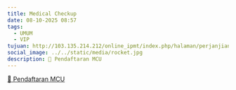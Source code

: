```yaml
---
title: Medical Checkup
date: 08-10-2025 08:57
tags:
  - UMUM
  - VIP
tujuan: http://103.135.214.212/online_ipmt/index.php/halaman/perjanjian/18
social_image: ../../static/media/rocket.jpg
description: 🔗 Pendaftaran MCU
---
```

[🔗 Pendaftaran MCU](http://103.135.214.212/online_ipmt/index.php/halaman/perjanjian/18)